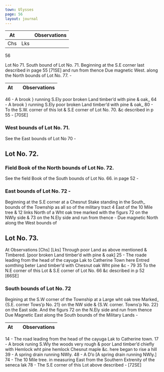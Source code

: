 ```yaml
---
town: Ulysses
page: 56
layout: journal
---
```


| At |    | Observations |
| -- | -- | ------------ |
| Chs | Lks | |

56

Lot No 71.      South bound of Lot No. 71.
Beginning at the S.E corner last described in page 55 [71SE] and run from thence Due magnetic West. along the North bounds of Lot No. 77. -

| At |    | Observations |
| -- | -- | ------------ |
46  -  A brook } running S.Ely poor broken Land timber’d with pine & oak_
64  -  A brook } running S.Ely poor broken Land timber’d with pine & oak_
80  -  To the S.W. corner of this lot & S.E corner of Lot No. 70. &c described in p 55 -
[70SE]

### West bounds of Lot No. 71.

See the East bounds of Lot No 70 -

## Lot No. 72.

### Field Book of the North bounds of Lot No. 72. 

See the field Book of the South bounds of Lot No. 66. in page 52 -

### East bounds of Lot No. 72 -

Beginning at the S.E corner at a Chesnut Stake standing in the South_ bounds of 
the Township as all so of the military tract 4 East of the 10 Mile tree & 12 links 
North of a Wht oak tree marked with the figurs 72 on the NWly side & 73 on the
N.Ely side and run from thence - Due magnetic North along the West bounds of 
## Lot No. 73.


At      Observations
[Chs]  [Lks]
Through poor Land as above mentioned & Timbered. [poor broken Land timber’d with pine & oak]
25   -  The roade leading from the head of the cayuga Lak to Catherine Town here 
Entred somthing beter Land timber’d with Chesnut oak Wht pine &c -
79  35  To the N.E corner of this Lot & S.E corner of Lot No. 66 &c described in p 52
[66SE]

### South bounds of Lot No. 72

Begining at the S.W corner of the Township at a Large wht oak tree Marked_ 
{S.E. corner Tows’p No. 21} on the NW side & {S.W. corner. Towns’p No. 22} on the East side.  And the figurs 72 on the N.Ely side and run from thence Due
Magnetic East along the South bounds of the Military Lands -

| At |    | Observations |
| -- | -- | ------------ |
14  -  The road leading from the head of the cayuga Lak to Catherine town.
17  -  A brook runing S.Wly the woods very rough & poor Land timber’d chiefly with 
Hemlock wht pine hemlock Chesnut maple &c. here began to rise a hill 
39  -  A spring drain running NWly.
48  -  A D’o [A spring drain running NWly.]
74  -  The 10 Mile tree. in measuring East from the Southern Extrenity of the seneca
lak
78  -  The S.E corner of this Lot above described - [72SE]
